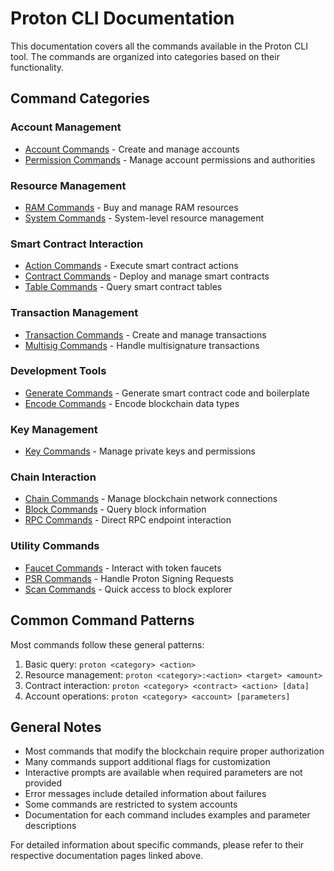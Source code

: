 # Proton CLI Documentation

This documentation covers all the commands available in the Proton CLI tool. The commands are organized into categories based on their functionality.

## Command Categories

### Account Management
- [Account Commands](commands/account/README.md) - Create and manage accounts
- [Permission Commands](commands/permission/README.md) - Manage account permissions and authorities

### Resource Management
- [RAM Commands](commands/ram/README.md) - Buy and manage RAM resources
- [System Commands](commands/system/README.md) - System-level resource management

### Smart Contract Interaction
- [Action Commands](commands/action/README.md) - Execute smart contract actions
- [Contract Commands](commands/contract/README.md) - Deploy and manage smart contracts
- [Table Commands](commands/table/README.md) - Query smart contract tables

### Transaction Management
- [Transaction Commands](commands/transaction/README.md) - Create and manage transactions
- [Multisig Commands](commands/msig/README.md) - Handle multisignature transactions

### Development Tools
- [Generate Commands](commands/generate/README.md) - Generate smart contract code and boilerplate
- [Encode Commands](commands/encode/README.md) - Encode blockchain data types

### Key Management
- [Key Commands](commands/key/README.md) - Manage private keys and permissions

### Chain Interaction
- [Chain Commands](commands/chain/README.md) - Manage blockchain network connections
- [Block Commands](commands/block/README.md) - Query block information
- [RPC Commands](commands/rpc/README.md) - Direct RPC endpoint interaction

### Utility Commands
- [Faucet Commands](commands/faucet/README.md) - Interact with token faucets
- [PSR Commands](commands/psr/README.md) - Handle Proton Signing Requests
- [Scan Commands](commands/scan/README.md) - Quick access to block explorer

## Common Command Patterns

Most commands follow these general patterns:
1. Basic query: `proton <category> <action>`
2. Resource management: `proton <category>:<action> <target> <amount>`
3. Contract interaction: `proton <category> <contract> <action> [data]`
4. Account operations: `proton <category> <account> [parameters]`

## General Notes

- Most commands that modify the blockchain require proper authorization
- Many commands support additional flags for customization
- Interactive prompts are available when required parameters are not provided
- Error messages include detailed information about failures
- Some commands are restricted to system accounts
- Documentation for each command includes examples and parameter descriptions

For detailed information about specific commands, please refer to their respective documentation pages linked above.